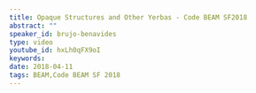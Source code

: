 ```yaml
---
title: Opaque Structures and Other Yerbas - Code BEAM SF2018
abstract: ""
speaker_id: brujo-benavides
type: video
youtube_id: hxLh0qFX9oI
keywords: 
date: 2018-04-11
tags: BEAM,Code BEAM SF 2018
---
```


